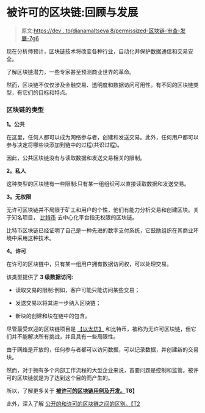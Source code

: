 # 被许可的区块链:回顾与发展

> 原文:[https://dev . to/dianamaltseva 8/permissized-区块链-审查-发展-7g6](https://dev.to/dianamaltseva8/permissioned-blockchains-review-and-development-7g6)

现在分析师预计，区块链技术将改变各种行业，自动化并保护数据通信和交易安全。

了解区块链潜力，一些专家甚至预测商业世界的革命。

然而，区块链不仅仅涉及金融交易、透明度和数据访问可用性。有不同的区块链类型，有它们的目标和特点。

### 区块链的类型

**1。公共**

在这里，任何人都可以成为网络参与者，创建和发送交易。此外，任何用户都可以参与决定将哪些块添加到链中的过程(共识过程)。

因此，公共区块链没有与读取数据和发送交易相关的限制。

**2。私人**

这种类型的区块链有一些限制:只有某一组组织可以直接读取数据和发送交易。

**3。无权限**

无许可区块链并不局限于矿工和用户的个性，他们有能力分析交易和创建区块。关于知名项目， [比特币](https://en.wikipedia.org/wiki/Bitcoin) 去中心化平台指无权限的区块链。

比特币区块链已经证明了自己是一种先进的数字支付系统，它鼓励组织在其商业环境中采用这种技术。

**4。许可**

在许可的区块链中，只有某一组用户拥有数据访问权，可以处理交易。

该类型提供了 **3 级数据访问:**

*   读取交易的限制:例如，客户可能只能访问某些交易；

*   发送交易以将其进一步纳入区块链；

*   新块的创建和块在链中的包含。

尽管最受欢迎的区块链项目是 [【以太坊】](https://blockgeeks.com/guides/what-is-ethereum/) 和比特币，被称为无许可区块链，但它们并不能解决所有挑战，并且具有一些局限性。

由于网络是开放的，任何参与者都可以访问数据，可以记录数据，并创建新的交易块。

然而，对于拥有多个内部工作流程的大型企业来说，首要问题是控制和监管。被许可的区块链就是为了达到这个目的而产生的。

所以，了解更多关于 **[被许可的区块链用例及开发。](https://smartym.pro/blog/review-of-permissioned-blockchain-what-are-the-peculiarities-and-why-should-develop/)T6】**

此外，深入了解 [公开的和许可的区块链之间的区别。【T2](https://www.coindesk.com/information/what-is-the-difference-between-open-and-permissioned-blockchains/)